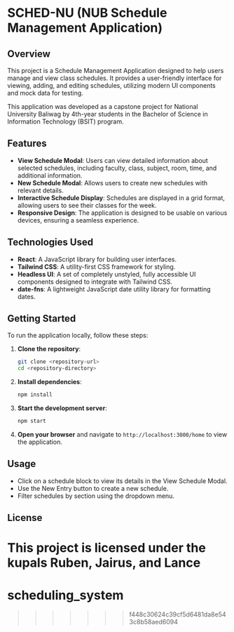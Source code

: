 
# SCHED-NU (NUB Schedule Management Application)

## Overview
This project is a Schedule Management Application designed to help users manage and view class schedules. It provides a user-friendly interface for viewing, adding, and editing schedules, utilizing modern UI components and mock data for testing.

This application was developed as a capstone project for National University Baliwag by 4th-year students in the Bachelor of Science in Information Technology (BSIT) program.

## Features
- **View Schedule Modal**: Users can view detailed information about selected schedules, including faculty, class, subject, room, time, and additional information.
- **New Schedule Modal**: Allows users to create new schedules with relevant details.
- **Interactive Schedule Display**: Schedules are displayed in a grid format, allowing users to see their classes for the week.
- **Responsive Design**: The application is designed to be usable on various devices, ensuring a seamless experience.

## Technologies Used
- **React**: A JavaScript library for building user interfaces.
- **Tailwind CSS**: A utility-first CSS framework for styling.
- **Headless UI**: A set of completely unstyled, fully accessible UI components designed to integrate with Tailwind CSS.
- **date-fns**: A lightweight JavaScript date utility library for formatting dates.

## Getting Started
To run the application locally, follow these steps:

1. **Clone the repository**:
   ```bash
   git clone <repository-url>
   cd <repository-directory>
   ```

2. **Install dependencies**:
   ```bash
   npm install
   ```

3. **Start the development server**:
   ```bash
   npm start
   ```

4. **Open your browser** and navigate to `http://localhost:3000/home` to view the application.

## Usage
- Click on a schedule block to view its details in the View Schedule Modal.
- Use the New Entry button to create a new schedule.
- Filter schedules by section using the dropdown menu.

## License
This project is licensed under the kupals Ruben, Jairus, and Lance
=======
# scheduling_system
>>>>>>> f448c30624c39cf5d6481da8e543c8b58aed6094
